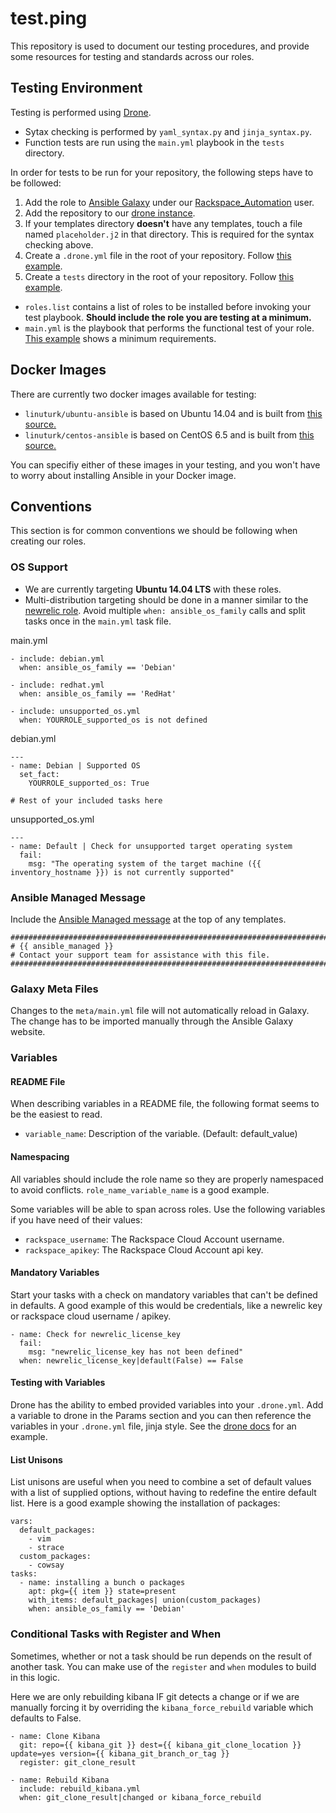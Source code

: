 test.ping
=========

This repository is used to document our testing procedures, and provide some resources for testing and standards across our roles.

## Testing Environment

Testing is performed using [Drone](https://github.com/drone/drone).

* Sytax checking is performed by `yaml_syntax.py` and `jinja_syntax.py`.
* Function tests are run using the `main.yml` playbook in the `tests` directory.

In order for tests to be run for your repository, the following steps have to be followed:

1. Add the role to [Ansible Galaxy](https://galaxy.ansible.com/) under our [Rackspace_Automation](https://galaxy.ansible.com/list#/users/2126) user.
1. Add the repository to our [drone instance](https://drone-opsdev.rax.io/dashboard/team/opsdev-ansible).
1. If your templates directory **doesn't** have any templates, touch a file named `placeholder.j2` in that directory. This is required for the syntax checking above.
1. Create a `.drone.yml` file in the root of your repository. Follow [this example](https://github.com/rack-roles/test.ping/blob/master/.drone.yml.example).
1. Create a `tests` directory in the root of your repository. Follow [this example](https://github.com/rack-roles/test.ping/tree/master/tests).
* `roles.list` contains a list of roles to be installed before invoking your test playbook. **Should include the role you are testing at a minimum.**
* `main.yml` is the playbook that performs the functional test of your role. [This example](https://github.com/rack-roles/test.ping/blob/master/tests/main.yml) shows a minimum requirements.

## Docker Images

There are currently two docker images available for testing:

* `linuturk/ubuntu-ansible` is based on Ubuntu 14.04 and is built from [this source.](https://github.com/Linuturk/ubuntu-ansible)
* `linuturk/centos-ansible` is based on CentOS 6.5 and is built from [this source.](https://github.com/Linuturk/centos-ansible)

You can specifiy either of these images in your testing, and you won't have to worry about installing Ansible in your Docker image.

## Conventions

This section is for common conventions we should be following when creating our roles.

### OS Support

* We are currently targeting **Ubuntu 14.04 LTS** with these roles.
* Multi-distribution targeting should be done in a manner similar to the [newrelic role](https://github.com/rack-roles/newrelic/tree/master/tasks). Avoid multiple `when: ansible_os_family` calls and split tasks once in the `main.yml` task file. 

main.yml
```
- include: debian.yml
  when: ansible_os_family == 'Debian'
  
- include: redhat.yml
  when: ansible_os_family == 'RedHat'
  
- include: unsupported_os.yml
  when: YOURROLE_supported_os is not defined
```

debian.yml
```
---
- name: Debian | Supported OS
  set_fact:
    YOURROLE_supported_os: True
    
# Rest of your included tasks here
```

unsupported_os.yml
```
---
- name: Default | Check for unsupported target operating system
  fail:
    msg: "The operating system of the target machine ({{ inventory_hostname }}) is not currently supported"

```

### Ansible Managed Message

Include the [Ansible Managed message](https://github.com/rack-roles/test.ping/blob/master/managed.j2) at the top of any templates.

```
################################################################################
# {{ ansible_managed }}
# Contact your support team for assistance with this file.
################################################################################
```

### Galaxy Meta Files

Changes to the `meta/main.yml` file will not automatically reload in Galaxy. The change has to be imported manually through the Ansible Galaxy website.

### Variables

#### README File

When describing variables in a README file, the following format seems to be the easiest to read.

* `variable_name`: Description of the variable. (Default: default_value)

#### Namespacing

All variables should include the role name so they are properly namespaced to avoid conflicts. `role_name_variable_name` is a good example.

Some variables will be able to span across roles. Use the following variables if you have need of their values:

* `rackspace_username`: The Rackspace Cloud Account username.
* `rackspace_apikey`: The Rackspace Cloud Account api key.

#### Mandatory Variables

Start your tasks with a check on mandatory variables that can't be defined in defaults. A good example of this would be credentials, like a newrelic key or rackspace cloud username / apikey.

```
- name: Check for newrelic_license_key
  fail:
    msg: "newrelic_license_key has not been defined"
  when: newrelic_license_key|default(False) == False
```

#### Testing with Variables

Drone has the ability to embed provided variables into your `.drone.yml`. Add a variable to drone in the Params section and you can then reference the variables in your `.drone.yml` file, jinja style. See the [drone docs](https://github.com/drone/drone#params-injection) for an example.

#### List Unisons

List unisons are useful when you need to combine a set of default values with a list of supplied options, without having to redefine the entire default list. Here is a good example showing the installation of packages:

```
vars:
  default_packages:
    - vim
    - strace
  custom_packages:
    - cowsay
tasks:
  - name: installing a bunch o packages
    apt: pkg={{ item }} state=present
    with_items: default_packages| union(custom_packages)
    when: ansible_os_family == 'Debian'
```

### Conditional Tasks with Register and When

Sometimes, whether or not a task should be run depends on the result of another task. You can make use of the `register` and `when` modules to build in this logic.

Here we are only rebuilding kibana IF git detects a change or if we are manually forcing it by overriding the `kibana_force_rebuild` variable which defaults to False.

```
- name: Clone Kibana
  git: repo={{ kibana_git }} dest={{ kibana_git_clone_location }} update=yes version={{ kibana_git_branch_or_tag }}
  register: git_clone_result

- name: Rebuild Kibana
  include: rebuild_kibana.yml
  when: git_clone_result|changed or kibana_force_rebuild
```
